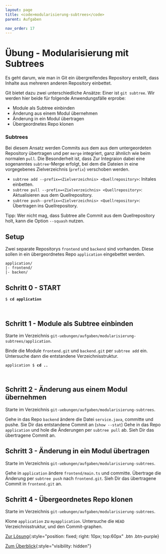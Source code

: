 ```yaml
---
layout: page
title: <code>modularisierung-subtrees</code>
parent: Aufgaben

nav_order: 17
---
```

# Übung - Modularisierung mit Subtrees


Es geht darum, wie man in Git ein übergreifendes
Repository erstellt, dass Inhalte aus mehreren
anderen Repository einbettet.

Git bietet dazu zwei unterschiedliche Ansätze:
Einer ist `git subtree`.
Wir werden hier beide für folgende Anwendungsfälle erprobe:

* Module als Subtree einbinden
* Änderung aus einem Modul übernehmen
* Änderung in ein Modul übertragen
* Übergeordnetes Repo klonen

### Subtrees

Bei diesem Ansatz werden Commits aus dem aus dem untergeordeten
Repository übertragen und per `merge` integriert, 
ganz ähnlich wie beim normalen `pull`.
Die Besonderheit ist, dass Zur Integraion 
dabei eine sogenanntes `subtree`-Merge erfolgt, 
bei dem die Dateien in eine vorgegebenes Zielverzeichnis (`prefix`) verschoben werden.

 * `subtree add --prefix=<Zielverzeichnis> <Quellrepository>`: Initales einbetten.
 * `subtree pull --prefix=<Zielverzeichnis> <Quellrepository>`: Aktualisieren aus dem Quellrepository.
 * `subtree push--prefix=<Zielverzeichnis> <Quellrepository>`: Übertragen ins Quellrepository.

Tipp: Wer nicht mag,
dass Subtree alle Commit aus dem Quellrepository holt,
kann die Option `--squash` nutzen.

## Setup

Zwei separate Repositorys `frontend` und `backend` sind vorhanden.
Diese sollen in ein übergeordnetes Repo `application` eingebettet werden.

```
application/
|- frontend/
|- backen/
```
  

<h2>Schritt 0 - START <!-- UEB/Modularisierung mit Subtrees/0 --></h2>


<pre><code>$ <b>cd application</b><br><br><br></code></pre>


<h2>Schritt 1 - Module als Subtree einbinden <!-- UEB/Modularisierung mit Subtrees/1 --></h2>

Starte im Verzeichnis `git-uebungen/aufgaben/modularisierung-subtrees/application`.

Binde die Module `frontend.git` und `backend.git`
per `subtree add` ein.
Untersuche dann die entstandene Verzeichnisstruktur.


<pre><code>application $ <b>cd ..</b><br><br><br></code></pre>


<h2>Schritt 2 - Änderung aus einem Modul übernehmen <!-- UEB/Modularisierung mit Subtrees/2 --></h2>

Starte im Verzeichnis `git-uebungen/aufgaben/modularisierung-subtrees`.

Gehe in das Repo `backend` ändere die Datei `service.java`, committe und pushe.
Sie Dir das entstandene Commit an (`show --stat`)
Gehe in das Repo `application` und hole die Änderungen per `subtree pull` ab.
Sieh Dir das übertragene Commit an.

<h2>Schritt 3 - Änderung in ein Modul übertragen <!-- UEB/Modularisierung mit Subtrees/3 --></h2>

Starte im Verzeichnis `git-uebungen/aufgaben/modularisierung-subtrees`.

Gehe in `application` ändere `frontend/main.ts` und committe.
Übertrage die Änderung per `subtree push` nach `frontend.git`.
Sieh Dir das übertragene Commit in `frontend.git` an.

<h2>Schritt 4 - Übergeordnetes Repo klonen <!-- UEB/Modularisierung mit Subtrees/4 --></h2>

Starte im Verzeichnis `git-uebungen/aufgaben/modularisierung-subtrees`.

Klone `application` zu `myapplication`.
Untersuche die `HEAD` Verzeichnisstruktur,
und den Commit-graphen.

[Zur Lösung](loesung-modularisierung-subtrees.html){:style="position: fixed; right: 10px; top:60px" .btn .btn-purple}

[Zum Überblick](../../ueberblick.html){:style="visibility: hidden"}

